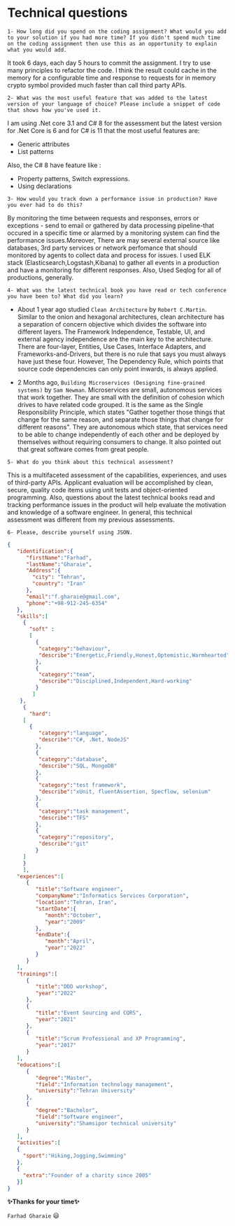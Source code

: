 # Technical questions

``
1- How long did you spend on the coding assignment? What would you add to your solution if you had more time? If you didn't spend much time on the coding assignment then use this as an opportunity to explain what you would add.
``
 
 It took 6 days, each day 5 hours to commit the assignment. I try to use many principles to refactor the code. 
 I think the result could cache in the memory for a configurable time and response to requests for in memory crypto symbol provided much faster than call third party APIs.

``
 2- What was the most useful feature that was added to the latest version of your language of choice? Please include a snippet of code that shows how you've used it.
``
 
  I am using .Net core 3.1 and C# 8 for the assessment but the latest version for .Net Core is 6 and for C# is 11 that the most useful features are:
   - Generic attributes
   - List patterns
 
  Also, the C# 8 have feature like :
   - Property patterns, Switch expressions.
   - Using declarations

``
3- How would you track down a performance issue in production? Have you ever had to do this?
``

 By monitoring the time between requests and responses, errors or exceptions - send to email or gathered by data processing pipeline-that occured in a specific time or alarmed by a monitoring system can find the performance issues.Moreover, There are may several external source like databases, 3rd party services or network perfomance that should monitored by agents to collect data and process for issues.
 I used ELK stack (Elasticsearch,Logstash,Kibana) to gather all events in a production and have a monitoring for different responses. Also, Used Seqlog for all of productions, generally. 

``
4- What was the latest technical book you have read or tech conference you have been to? What did you learn?
``
- About 1 year ago studied `Clean Architecture` by `Robert C.Martin`. 
  Similar to the onion and hexagonal architectures, clean architecture has a separation of concern objective which divides the software into different layers. The Framework Independence, Testable, UI, and external agency independence are the main key to the architecture.
  There are four-layer, Entities, Use Cases, Interface Adapters, and Frameworks-and-Drivers, but there is no rule that says you must always have just these four. However, The  Dependency Rule, which points that source code dependencies can only point inwards, is always applied. 

- 2 Months ago, `Building Microservices (Designing fine-grained systems)` by `Sam Newman`. 
 Microservices are small, autonomous services that work together.  They are small with the definition of cohesion which drives to have related code grouped. It is the same as the Single Responsibility Principle, which states "Gather together those things that change for the same reason, and separate those things that change for different reasons".
 They are autonomous which state, that services need to be able to change independently of each other and be deployed by themselves without requiring consumers to change. 
 It also pointed out that great software comes from great people.

``
5- What do you think about this technical assessment?
``

 This is a multifaceted assessment of the capabilities, experiences, and uses of third-party APIs. Applicant evaluation will be accomplished by clean, secure, quality code items using unit tests and object-oriented programming.
 Also, questions about the latest technical books read and tracking performance issues in the product will help evaluate the motivation and knowledge of a software engineer.
 In general, this technical assessment was different from my previous assessments.


``
6- Please, describe yourself using JSON.
``
```json
{
   "identification":{
      "firstName":"Farhad",
      "lastName":"Gharaie",
      "Address":{
        "city": "Tehran",
        "country": "Iran"
      },
      "email":"f.gharaie@gmail.com",
      "phone":"+98-912-245-6354"
   },
   "skills":[
     {
       "soft" :
       [
         {
          "category":"behaviour",
          "describe":"Energetic,Friendly,Honest,Optemistic,Warmhearted"
         },
         {
          "category":"team",
          "describe":"Disciplined,Independent,Hard-working"
         }
        ]
    },
     {
       "hard":
     [
       {
          "category":"language",
          "describe":"C#, .Net, NodeJS"
         },
         {
          "category":"database",
          "describe":"SQL, MongoDB"
         },
         {
          "category":"test framework",
          "describe":"xUnit, fluentAssertion, Specflow, selenium"
         },
         {
          "category":"task management",
          "describe":"TFS"
         },
         {
          "category":"repository",
          "describe":"git"
         }
     ]
     }
     ],
   "experiences":[
      {
         "title":"Software engineer",
         "companyName":"Informatics Services Corporation",
         "location":"Tehran, Iran",
         "startDate":{
            "month":"October",
            "year":"2009"
         },
         "endDate":{
            "month":"April",
            "year":"2022"
         }
      }
   ],
   "trainings":[
      {
         "title":"DDD workshop",
         "year":"2022"
      },
      {
         "title":"Event Sourcing and CQRS",
         "year":"2021"
      },
      {
         "title":"Scrum Professional and XP Programming",
         "year":"2017"
      }
   ],
   "educations":[
      {
         "degree":"Master",
         "field":"Information technology management",
         "university":"Tehran University"
      },
      {
         "degree":"Bachelor",
         "field":"Software engineer",
         "university":"Shamsipor technical university"
      }
   ],
   "activities":[
   {
     "sport":"Hiking,Jogging,Swimming"
   },
   {
     "extra":"Founder of a charity since 2005"
   }]
}
```

**✨Thanks for your time✨**

`Farhad Gharaie` 😃